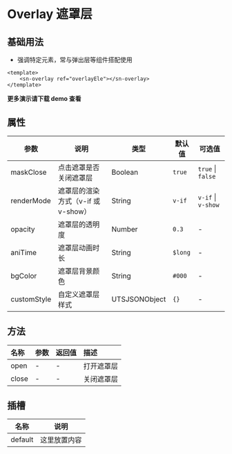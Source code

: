 # Overlay 遮罩层
## 基础用法
- 强调特定元素，常与弹出层等组件搭配使用
```vue
<template>
	<sn-overlay ref="overlayEle"></sn-overlay>
</template>
```
**更多演示请下载 demo 查看**


## 属性
| 参数        | 说明                               | 类型          | 默认值  | 可选值             |
| ----------- | ---------------------------------- | ------------- | ------- | ------------------ |
| maskClose   | 点击遮罩是否关闭遮罩层             | Boolean       | `true`  | `true` \| `false`  |
| renderMode  | 遮罩层的渲染方式（v-if 或 v-show） | String        | `v-if`  | `v-if` \| `v-show` |
| opacity     | 遮罩层的透明度                     | Number        | `0.3`   | -                  |
| aniTime      | 遮罩层动画时长                     | String        | `$long` | -                  |
| bgColor     | 遮罩层背景颜色                     | String        | `#000`  | -                  |
| customStyle | 自定义遮罩层样式                   | UTSJSONObject | `{}`    | -                  |


## 方法

| 名称  | 参数 | 返回值 | 描述       |
| :---- | :--- | :----- | :--------- |
| open  | -    | -      | 打开遮罩层 |
| close | -    | -      | 关闭遮罩层 |


## 插槽

| 名称    | 说明         |
| ------- | ------------ |
| default | 这里放置内容 |

<DemoPhone name="sn-overlay" />
